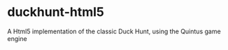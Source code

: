 duckhunt-html5
==============

A Html5 implementation of the classic Duck Hunt, using the Quintus game engine
